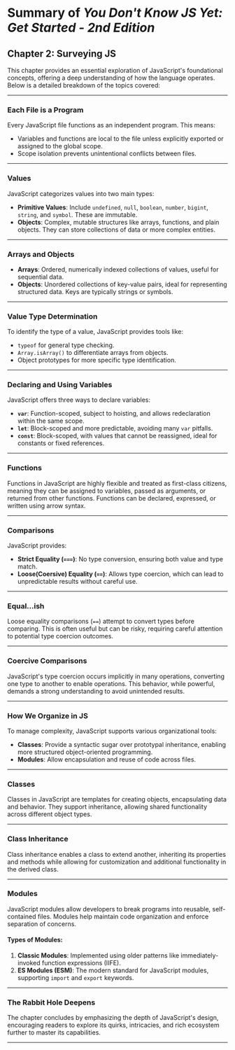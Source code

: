 # Summary of _You Don't Know JS Yet: Get Started - 2nd Edition_

## Chapter 2: Surveying JS

This chapter provides an essential exploration of JavaScript's foundational concepts, offering a deep understanding of how the language operates. Below is a detailed breakdown of the topics covered:

---

### **Each File is a Program**

Every JavaScript file functions as an independent program. This means:

- Variables and functions are local to the file unless explicitly exported or assigned to the global scope.
- Scope isolation prevents unintentional conflicts between files.

---

### **Values**

JavaScript categorizes values into two main types:

- **Primitive Values**: Include `undefined`, `null`, `boolean`, `number`, `bigint`, `string`, and `symbol`. These are immutable.
- **Objects**: Complex, mutable structures like arrays, functions, and plain objects. They can store collections of data or more complex entities.

---

### **Arrays and Objects**

- **Arrays**: Ordered, numerically indexed collections of values, useful for sequential data.
- **Objects**: Unordered collections of key-value pairs, ideal for representing structured data. Keys are typically strings or symbols.

---

### **Value Type Determination**

To identify the type of a value, JavaScript provides tools like:

- `typeof` for general type checking.
- `Array.isArray()` to differentiate arrays from objects.
- Object prototypes for more specific type identification.

---

### **Declaring and Using Variables**

JavaScript offers three ways to declare variables:

- **`var`**: Function-scoped, subject to hoisting, and allows redeclaration within the same scope.
- **`let`**: Block-scoped and more predictable, avoiding many `var` pitfalls.
- **`const`**: Block-scoped, with values that cannot be reassigned, ideal for constants or fixed references.

---

### **Functions**

Functions in JavaScript are highly flexible and treated as first-class citizens, meaning they can be assigned to variables, passed as arguments, or returned from other functions. Functions can be declared, expressed, or written using arrow syntax.

---

### **Comparisons**

JavaScript provides:

- **Strict Equality (`===`)**: No type conversion, ensuring both value and type match.
- **Loose(Coersive) Equality (`==`)**: Allows type coercion, which can lead to unpredictable results without careful use.

---

### **Equal...ish**

Loose equality comparisons (`==`) attempt to convert types before comparing. This is often useful but can be risky, requiring careful attention to potential type coercion outcomes.

---

### **Coercive Comparisons**

JavaScript's type coercion occurs implicitly in many operations, converting one type to another to enable operations. This behavior, while powerful, demands a strong understanding to avoid unintended results.

---

### **How We Organize in JS**

To manage complexity, JavaScript supports various organizational tools:

- **Classes**: Provide a syntactic sugar over prototypal inheritance, enabling more structured object-oriented programming.
- **Modules**: Allow encapsulation and reuse of code across files.

---

### **Classes**

Classes in JavaScript are templates for creating objects, encapsulating data and behavior. They support inheritance, allowing shared functionality across different object types.

---

### **Class Inheritance**

Class inheritance enables a class to extend another, inheriting its properties and methods while allowing for customization and additional functionality in the derived class.

---

### **Modules**

JavaScript modules allow developers to break programs into reusable, self-contained files. Modules help maintain code organization and enforce separation of concerns.

#### Types of Modules:

1. **Classic Modules**: Implemented using older patterns like immediately-invoked function expressions (IIFE).
2. **ES Modules (ESM)**: The modern standard for JavaScript modules, supporting `import` and `export` keywords.

---

### **The Rabbit Hole Deepens**

The chapter concludes by emphasizing the depth of JavaScript's design, encouraging readers to explore its quirks, intricacies, and rich ecosystem further to master its capabilities.

---
